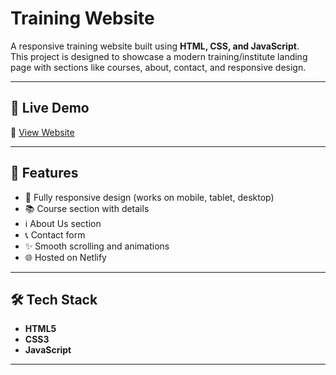 # Training Website

A responsive training website built using **HTML, CSS, and JavaScript**.  
This project is designed to showcase a modern training/institute landing page with sections like courses, about, contact, and responsive design.

---

## 🚀 Live Demo
🔗 [View Website](https://jazzy-pithivier-ceeee1.netlify.app)

---

## 📌 Features
- 🎨 Fully responsive design (works on mobile, tablet, desktop)
- 📚 Course section with details
- ℹ️ About Us section
- 📞 Contact form
- ✨ Smooth scrolling and animations
- 🌐 Hosted on Netlify

---

## 🛠️ Tech Stack
- **HTML5**
- **CSS3**
- **JavaScript**

---

